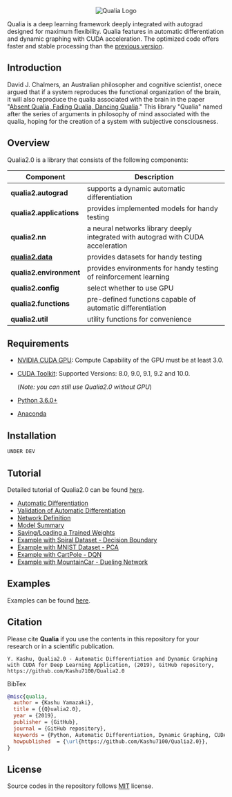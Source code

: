 <p align="center">
  <img src="https://kashu.ml/wp-content/uploads/2018/08/qualia-1-700x379.png?raw=true" alt="Qualia Logo"/>
</p>

Qualia is a deep learning framework deeply integrated with autograd designed for maximum flexibility. Qualia features in automatic differentiation and dynamic graphing with CUDA acceleration. The optimized code offers faster and stable processing than the [previous version](https://github.com/Kashu7100/Qualia).

## Introduction

David J. Chalmers, an Australian philosopher and cognitive scientist, onece argued that if a system reproduces the functional organization of the brain, it will also reproduce the qualia associated with the brain in the paper "[Absent Qualia, Fading Qualia, Dancing Qualia](http://consc.net/papers/qualia.html)." This library "Qualia" named after the series of arguments in philosophy of mind associated with the qualia, hoping for the creation of a system with subjective consciousness. 

## Overview
Qualia2.0 is a library that consists of the following components:

| Component | Description |
| ---- | --- |
| **qualia2.autograd** | supports a dynamic automatic differentiation |
| **qualia2.applications** | provides implemented models for handy testing |
| **qualia2.nn** | a neural networks library deeply integrated with autograd with CUDA acceleration |
| [**qualia2.data**](/qualia2/data) | provides datasets for handy testing |
| **qualia2.environment** | provides environments for handy testing of reinforcement learning |
| **qualia2.config** | select whether to use GPU |
| **qualia2.functions** | pre-defined functions capable of automatic differentiation |
| **qualia2.util** | utility functions for convenience |

## Requirements

* [NVIDIA CUDA GPU](https://developer.nvidia.com/cuda-gpus): Compute Capability of the GPU must be at least 3.0.
* [CUDA Toolkit](https://developer.nvidia.com/cuda-zone): Supported Versions: 8.0, 9.0, 9.1, 9.2 and 10.0.

    (*Note: you can still use Qualia2.0 without GPU*)

* [Python 3.6.0+](https://www.python.org/)
* [Anaconda](https://www.anaconda.com/distribution/)

## Installation

```bash
UNDER DEV
```

## Tutorial
Detailed tutorial of Qualia2.0 can be found [here](/tutorial).
- [Automatic Differentiation](/tutorial/#automatic_differentiation)
- [Validation of Automatic Differentiation](/tutorial/#valid_automatic_differentiation)
- [Network Definition](/tutorial/#network_definition)
- [Model Summary](/tutorial/#model_summary)
- [Saving/Loading a Trained Weights](/tutorial/#save_load)
- [Example with Spiral Dataset - Decision Boundary](/tutorial/#ex1)
- [Example with MNIST Dataset - PCA](/tutorial/#ex2)
- [Example with CartPole - DQN](/tutorial/#ex3)
- [Example with MountainCar - Dueling Network](/tutorial/#ex4)

## Examples
Examples can be found [here](/examples).

## Citation
Please cite **Qualia** if you use the contents in this repository for your research or in a scientific publication.
```
Y. Kashu, Qualia2.0 - Automatic Differentiation and Dynamic Graphing with CUDA for Deep Learning Application, (2019), GitHub repository, https://github.com/Kashu7100/Qualia2.0
```
BibTex
```bibtex
@misc{qualia,
  author = {Kashu Yamazaki},
  title = {{Q}ualia2.0},
  year = {2019},
  publisher = {GitHub},
  journal = {GitHub repository},
  keywords = {Python, Automatic Differentiation, Dynamic Graphing, CUDA, Deep Learning}
  howpublished  = {\url{https://github.com/Kashu7100/Qualia2.0}},
}
```

## License
Source codes in the repository follows [MIT](http://www.opensource.org/licenses/MIT) license.
